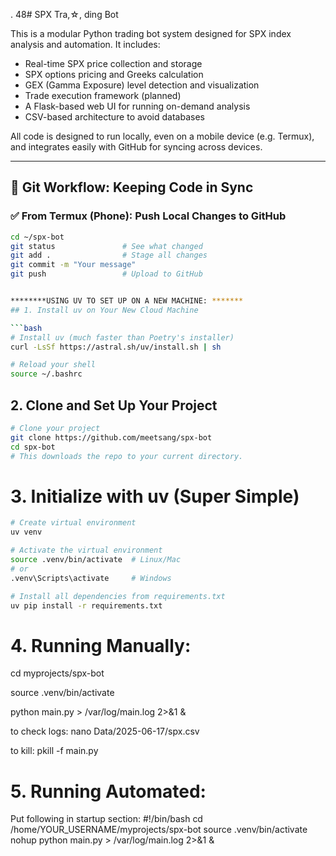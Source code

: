 . 48# SPX Tra,☆, ding Bot

This is a modular Python trading bot system designed for SPX index analysis and automation. It includes:

- Real-time SPX price collection and storage
- SPX options pricing and Greeks calculation
- GEX (Gamma Exposure) level detection and visualization
- Trade execution framework (planned)
- A Flask-based web UI for running on-demand analysis
- CSV-based architecture to avoid databases

All code is designed to run locally, even on a mobile device (e.g. Termux), and integrates easily with GitHub for syncing across devices.

---

## 🔁 Git Workflow: Keeping Code in Sync

### ✅ From Termux (Phone): Push Local Changes to GitHub

```bash
cd ~/spx-bot
git status               # See what changed
git add .                # Stage all changes
git commit -m "Your message"
git push                 # Upload to GitHub


********USING UV TO SET UP ON A NEW MACHINE: *******
## 1. Install uv on Your New Cloud Machine

```bash
# Install uv (much faster than Poetry's installer)
curl -LsSf https://astral.sh/uv/install.sh | sh

# Reload your shell
source ~/.bashrc
```

## 2. Clone and Set Up Your Project

```bash
# Clone your project
git clone https://github.com/meetsang/spx-bot
cd spx-bot
# This downloads the repo to your current directory.
```

# 3. Initialize with uv (Super Simple)

```bash
# Create virtual environment
uv venv

# Activate the virtual environment
source .venv/bin/activate  # Linux/Mac
# or
.venv\Scripts\activate     # Windows

# Install all dependencies from requirements.txt
uv pip install -r requirements.txt
```
# 4. Running Manually:
cd myprojects/spx-bot

source .venv/bin/activate

python main.py > /var/log/main.log 2>&1 &

to check logs: nano Data/2025-06-17/spx.csv

to kill: pkill -f main.py

# 5. Running Automated:
Put following in startup section:
#!/bin/bash
cd /home/YOUR_USERNAME/myprojects/spx-bot
source .venv/bin/activate
nohup python main.py > /var/log/main.log 2>&1 &




